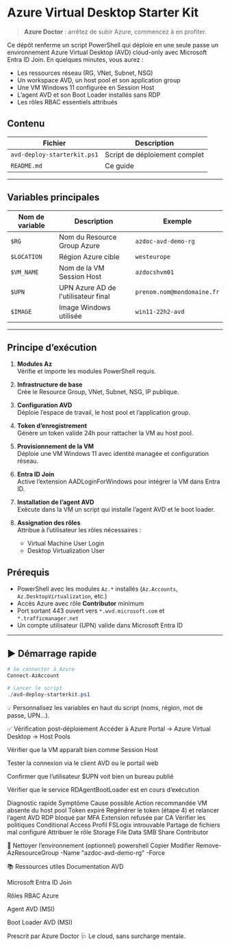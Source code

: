# Azure Virtual Desktop Starter Kit

> **Azure Doctor** : arrêtez de subir Azure, commencez à en profiter.

Ce dépôt renferme un script PowerShell qui déploie en une seule passe un environnement Azure Virtual Desktop (AVD) cloud-only avec Microsoft Entra ID Join. En quelques minutes, vous aurez :

- Les ressources réseau (RG, VNet, Subnet, NSG)
- Un workspace AVD, un host pool et son application group
- Une VM Windows 11 configurée en Session Host
- L’agent AVD et son Boot Loader installés sans RDP
- Les rôles RBAC essentiels attribués



## Contenu

| Fichier                     | Description                   |
|-----------------------------|-------------------------------|
| `avd-deploy-starterkit.ps1` | Script de déploiement complet |
| `README.md`                 | Ce guide                      |

---

##  Variables principales

| Nom de variable | Description                         | Exemple                     |
|-----------------|-------------------------------------|-----------------------------|
| `$RG`           | Nom du Resource Group Azure         | `azdoc-avd-demo-rg`         |
| `$LOCATION`     | Région Azure cible                  | `westeurope`                |
| `$VM_NAME`      | Nom de la VM Session Host           | `azdocshvm01`               |
| `$UPN`          | UPN Azure AD de l'utilisateur final | `prenom.nom@mondomaine.fr`  |
| `$IMAGE`        | Image Windows utilisée              | `win11-22h2-avd`            |

---

##  Principe d’exécution

1. **Modules Az**  
   Vérifie et importe les modules PowerShell requis.

2. **Infrastructure de base**  
   Crée le Resource Group, VNet, Subnet, NSG, IP publique.

3. **Configuration AVD**  
   Déploie l’espace de travail, le host pool et l’application group.

4. **Token d’enregistrement**  
   Génère un token valide 24h pour rattacher la VM au host pool.

5. **Provisionnement de la VM**  
   Déploie une VM Windows 11 avec identité managée et configuration réseau.

6. **Entra ID Join**  
   Active l’extension AADLoginForWindows pour intégrer la VM dans Entra ID.

7. **Installation de l’agent AVD**  
   Exécute dans la VM un script qui installe l’agent AVD et le boot loader.

8. **Assignation des rôles**  
   Attribue à l’utilisateur les rôles nécessaires :  
   - Virtual Machine User Login  
   - Desktop Virtualization User



##  Prérequis

- PowerShell avec les modules `Az.*` installés (`Az.Accounts`, `Az.DesktopVirtualization`, etc.)
- Accès Azure avec rôle **Contributor** minimum
- Port sortant 443 ouvert vers `*.wvd.microsoft.com` et `*.trafficmanager.net`
- Un compte utilisateur (UPN) valide dans Microsoft Entra ID

---

## ▶️ Démarrage rapide

```powershell
# Se connecter à Azure
Connect-AzAccount

# Lancer le script
./avd-deploy-starterkit.ps1
```
💡 Personnalisez les variables en haut du script (noms, région, mot de passe, UPN…).

✅ Vérification post-déploiement
Accéder à Azure Portal → Azure Virtual Desktop → Host Pools

Vérifier que la VM apparaît bien comme Session Host

Tester la connexion via le client AVD ou le portail web

Confirmer que l’utilisateur $UPN voit bien un bureau publié

Vérifier que le service RDAgentBootLoader est en cours d’exécution

 Diagnostic rapide
Symptôme	Cause possible	Action recommandée
VM absente du host pool	Token expiré	Regénérer le token (étape 4) et relancer l’agent AVD
RDP bloqué par MFA	Extension refusée par CA	Vérifier les politiques Conditional Access
Profil FSLogix introuvable	Partage de fichiers mal configuré	Attribuer le rôle Storage File Data SMB Share Contributor

🧹 Nettoyer l’environnement (optionnel)
powershell
Copier
Modifier
Remove-AzResourceGroup -Name "azdoc-avd-demo-rg" -Force

📚 Ressources utiles
Documentation AVD

Microsoft Entra ID Join

Rôles RBAC Azure

Agent AVD (MSI)

Boot Loader AVD (MSI)

Prescrit par Azure Doctor 🩺
Le cloud, sans surcharge mentale.
